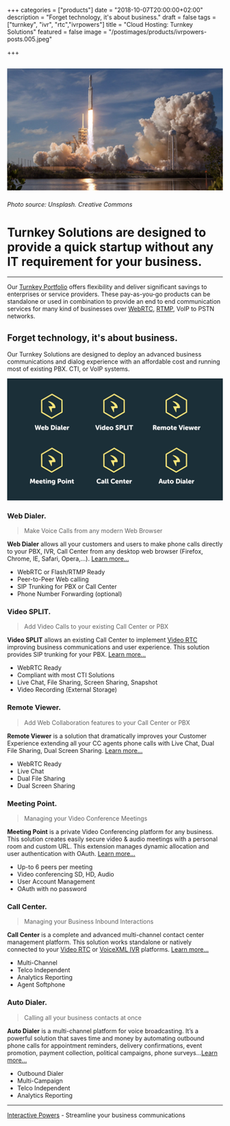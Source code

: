 +++
categories = ["products"]
date = "2018-10-07T20:00:00+02:00"
description = "Forget technology, it's about business."
draft = false
tags = ["turnkey", "ivr", "rtc","ivrpowers"]
title = "Cloud Hosting: Turnkey Solutions"
featured = false
image = "/postimages/products/ivrpowers-posts.005.jpeg"

+++

![Turnkey · Interactive Powers](/postimages/products/ivrpowers-posts.005.jpeg)
-------
###### Photo source: Unsplash. Creative Commons

# Turnkey Solutions are designed to provide a quick startup without any IT requirement for your business.
---

Our [Turnkey Portfolio](http://www.ivrpowers.com/turnkey/) offers flexibility and deliver significant savings to enterprises or service providers. These pay-as-you-go products can be standalone or used in combination to provide an end to end communication services for many kind of businesses over [WebRTC](http://blog.ivrpowers.com/post/technologies/what-is-webrtc/), [RTMP](http://blog.ivrpowers.com/post/technologies/what-is-rtmp/), VoIP to PSTN networks.

##	Forget technology, it's about business.

Our Turnkey Solutions are designed to deploy an advanced business communications and dialog experience with an affordable cost and running most of existing PBX. CTI, or VoIP systems.

![Turnkey · Interactive Powers](/postimages/products/ivrpowers-posts.006.jpeg)

### Web Dialer.

> Make Voice Calls from any modern Web Browser

**Web Dialer** allows all your customers and users to make phone calls directly to your PBX, IVR, Call Center from any desktop web browser (Firefox, Chrome, IE, Safari, Opera,…). [Learn more...](http://www.ivrpowers.com/portfolio/web-dialer/)

* WebRTC or Flash/RTMP Ready
* Peer-to-Peer Web calling
* SIP Trunking for PBX or Call Center
* Phone Number Forwarding (optional)

### Video SPLIT.

> Add Video Calls to your existing Call Center or PBX

**Video SPLIT** allows an existing Call Center to implement [Video RTC](https://www.ivrpowers.com/videortc/) improving business communications and user experience. This solution provides SIP trunking for your PBX. [Learn more...](http://www.ivrpowers.com/portfolio/video-split/)

* WebRTC Ready
* Compliant with most CTI Solutions
* Live Chat, File Sharing, Screen Sharing, Snapshot
* Video Recording (External Storage)

### Remote Viewer.

> Add Web Collaboration features to your Call Center or PBX

**Remote Viewer** is a solution that dramatically improves your Customer Experience extending all your CC agents phone calls with Live Chat,  Dual File Sharing, Dual Screen Sharing. [Learn more...](http://www.ivrpowers.com/portfolio/remote-viewer/)

* WebRTC Ready
* Live Chat
* Dual File Sharing
* Dual Screen Sharing

###	Meeting Point.

> Managing your Video Conference Meetings

**Meeting Point** is a private Video Conferencing platform for any business. This solution creates easily secure video & audio meetings with a personal room and custom URL. This extension manages dynamic allocation and user authentication with OAuth. [Learn more...](http://www.ivrpowers.com/portfolio/meeting-point/)

* Up-to 6 peers per meeting
* Video conferencing SD, HD, Audio
* User Account Management
* OAuth with no password 

###	Call Center.

> Managing your Business Inbound Interactions

**Call Center** is a complete and advanced multi-channel contact center management platform. This solution works standalone or natively connected to your [Video RTC](https://www.ivrpowers.com/videortc/) or [VoiceXML IVR](https://www.ivrpowers.com/voicexml/) platforms. [Learn more...](http://www.ivrpowers.com/portfolio/call-center/)

* Multi-Channel
* Telco Independent
* Analytics Reporting
* Agent Softphone

### Auto Dialer.

> Calling all your business contacts at once

**Auto Dialer** is a multi-channel platform for voice broadcasting. It’s a powerful solution that saves time and money by automating outbound phone calls for appointment reminders, delivery confirmations, event promotion, payment collection, political campaigns, phone surveys…[Learn more...](http://www.ivrpowers.com/portfolio/auto-dialer/)

* Outbound Dialer
* Multi-Campaign
* Telco Independent
* Analytics Reporting

---
[Interactive Powers](http://www.ivrpowers.com/) - Streamline your business communications
